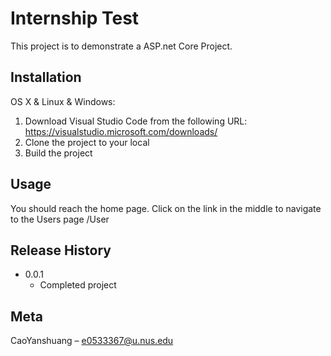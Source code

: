 # Internship Test
This project is to demonstrate a ASP.net Core Project.

## Installation

OS X & Linux & Windows:

1. Download Visual Studio Code from the following URL: https://visualstudio.microsoft.com/downloads/
2. Clone the project to your local
3. Build the project

## Usage
You should reach the home page. Click on the link in the middle to navigate to the Users page /User

## Release History
* 0.0.1
    * Completed project

## Meta
CaoYanshuang – e0533367@u.nus.edu
